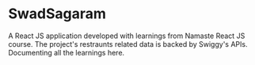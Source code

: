 # SwadSagaram
A React JS application developed with learnings from Namaste React JS course. The project's restraunts related data is backed by Swiggy's APIs. Documenting all the learnings here.
